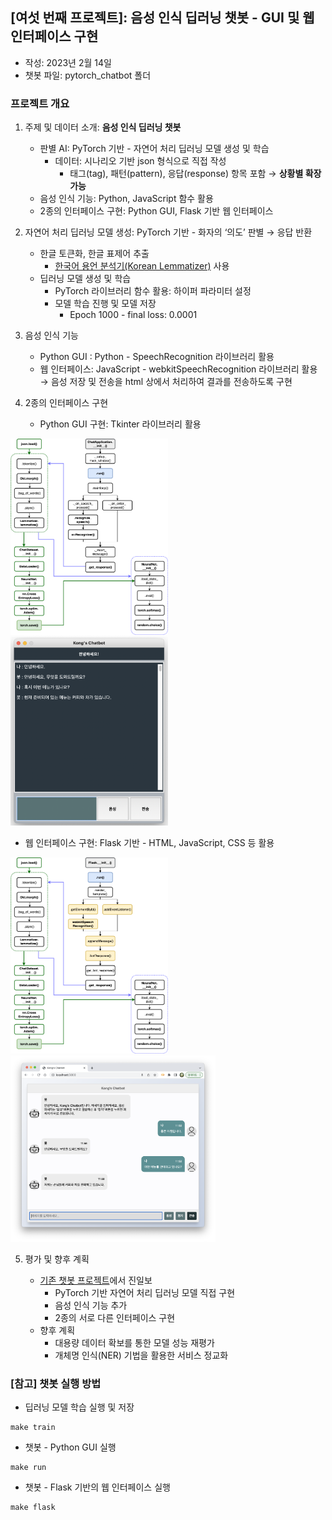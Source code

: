 ## [여섯 번째 프로젝트]: 음성 인식 딥러닝 챗봇 - GUI 및 웹 인터페이스 구현

- 작성: 2023년 2월 14일
- 챗봇 파일: pytorch_chatbot 폴더

### 프로젝트 개요


1. 주제 및 데이터 소개: **음성 인식 딥러닝 챗봇** 

    - 판별 AI: PyTorch 기반 - 자연어 처리 딥러닝 모델 생성 및 학습
        - 데이터: 시나리오 기반 json 형식으로 직접 작성
            - 태그(tag), 패턴(pattern), 응답(response) 항목 포함 →  **상황별 확장 가능**
    - 음성 인식 기능: Python, JavaScript 함수 활용
    - 2종의 인터페이스 구현: Python GUI, Flask 기반 웹 인터페이스

2. 자연어 처리 딥러닝 모델 생성: PyTorch 기반 - 화자의 ‘의도’ 판별 →  응답 반환  

    - 한글 토큰화, 한글 표제어 추출
    	- [한국어 용언 분석기(Korean Lemmatizer)](https://github.com/lovit/korean_lemmatizer) 사용
	- 딥러닝 모델 생성 및 학습  
    	- PyTorch 라이브러리 함수 활용: 하이퍼 파라미터 설정  
    	- 모델 학습 진행 및 모델 저장  
    	    - Epoch 1000 - final loss: 0.0001   
3. 음성 인식 기능 

    - Python GUI : Python - SpeechRecognition 라이브러리 활용
    - 웹 인터페이스:  JavaScript - webkitSpeechRecognition 라이브러리 활용 → 음성 저장 및 전송을 html 상에서 처리하여 결과를 전송하도록 구현  
4. 2종의 인터페이스 구현  

    - Python GUI 구현: Tkinter 라이브러리 활용
    
<img src = "https://raw.githubusercontent.com/kongju7/my_project6/main/img/cp2_2nd.png" width="50%" height="50%">

<img src = "https://raw.githubusercontent.com/kongju7/my_project6/main/img/chatbot_gui_run.png" width="50%" height="50%">


   - 웹 인터페이스 구현: Flask 기반 - HTML, JavaScript, CSS 등 활용
    
<img src = "https://raw.githubusercontent.com/kongju7/my_project6/main/img/cp2_flask.png" width="50%" height="50%">
    
<img src = "https://raw.githubusercontent.com/kongju7/my_project6/main/img/chatbot_web.png" width="65%" height="65%">

5. 평가 및 향후 계획 

	- [기존 챗봇 프로젝트](https://github.com/kongju7/my_project4)에서 진일보
    	- PyTorch 기반 자연어 처리 딥러닝 모델 직접 구현
    	- 음성 인식 기능 추가
    	- 2종의 서로 다른 인터페이스 구현
	- 향후 계획
    	- 대용량 데이터 확보를 통한 모델 성능 재평가
    	- 개체명 인식(NER) 기법을 활용한 서비스 정교화
  	
  	
  
### [참고] 챗봇 실행 방법
  
- 딥러닝 모델 학습 실행 및 저장    
  
```Shell 
make train 
```
  
- 챗봇 - Python GUI 실행   
  
```Shell 
make run
```
    
- 챗봇 - Flask 기반의 웹 인터페이스 실행 
  
```Shell 
make flask 
```
